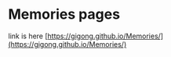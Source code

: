 # Memories pages

link is here [https://gigong.github.io/Memories/](https://gigong.github.io/Memories/)
